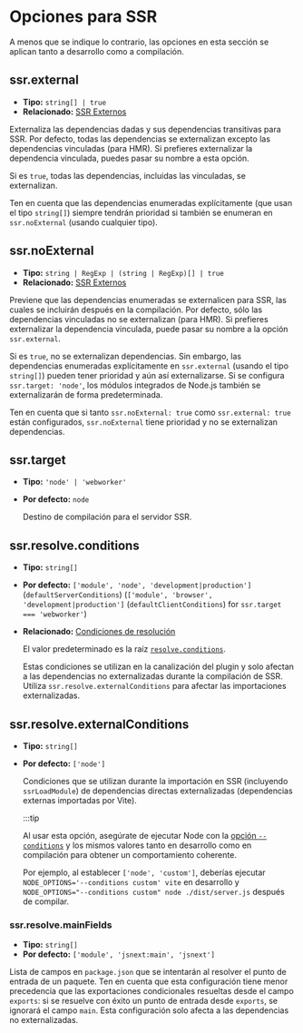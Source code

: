 # Opciones para SSR

A menos que se indique lo contrario, las opciones en esta sección se aplican tanto a desarrollo como a compilación.

## ssr.external

- **Tipo:** `string[] | true`
- **Relacionado:** [SSR Externos](/guide/ssr#ssr-externos)

Externaliza las dependencias dadas y sus dependencias transitivas para SSR. Por defecto, todas las dependencias se externalizan excepto las dependencias vinculadas (para HMR). Si prefieres externalizar la dependencia vinculada, puedes pasar su nombre a esta opción.

Si es `true`, todas las dependencias, incluidas las vinculadas, se externalizan.

Ten en cuenta que las dependencias enumeradas explícitamente (que usan el tipo `string[]`) siempre tendrán prioridad si también se enumeran en `ssr.noExternal` (usando cualquier tipo).

## ssr.noExternal

- **Tipo:** `string | RegExp | (string | RegExp)[] | true`
- **Relacionado:** [SSR Externos](/guide/ssr#ssr-externos)

Previene que las dependencias enumeradas se externalicen para SSR, las cuales se incluirán después en la compilación. Por defecto, sólo las dependencias vinculadas no se externalizan (para HMR). Si prefieres externalizar la dependencia vinculada, puede pasar su nombre a la opción `ssr.external`.

Si es `true`, no se externalizan dependencias. Sin embargo, las dependencias enumeradas explícitamente en `ssr.external` (usando el tipo `string[]`) pueden tener prioridad y aún así externalizarse. Si se configura `ssr.target: 'node'`, los módulos integrados de Node.js también se externalizarán de forma predeterminada.

Ten en cuenta que si tanto `ssr.noExternal: true` como `ssr.external: true` están configurados, `ssr.noExternal` tiene prioridad y no se externalizan dependencias.

## ssr.target

- **Tipo:** `'node' | 'webworker'`
- **Por defecto:** `node`

  Destino de compilación para el servidor SSR.

## ssr.resolve.conditions

- **Tipo:** `string[]`
- **Por defecto:** `['module', 'node', 'development|production']` (`defaultServerConditions`) (`['module', 'browser', 'development|production']` (`defaultClientConditions`) for `ssr.target === 'webworker'`)
- **Relacionado:** [Condiciones de resolución](./shared-options.md#resolve-conditions)

  El valor predeterminado es la raíz [`resolve.conditions`](./shared-options.md#resolve-conditions).

  Estas condiciones se utilizan en la canalización del plugin y solo afectan a las dependencias no externalizadas durante la compilación de SSR. Utiliza `ssr.resolve.externalConditions` para afectar las importaciones externalizadas.

## ssr.resolve.externalConditions

- **Tipo:** `string[]`
- **Por defecto:** `['node']`

  Condiciones que se utilizan durante la importación en SSR (incluyendo `ssrLoadModule`) de dependencias directas externalizadas (dependencias externas importadas por Vite).

  :::tip

  Al usar esta opción, asegúrate de ejecutar Node con la [opción `--conditions`](https://nodejs.org/docs/latest/api/cli.html#-c-condition---conditionscondition) y los mismos valores tanto en desarrollo como en compilación para obtener un comportamiento coherente.

  Por ejemplo, al establecer `['node', 'custom']`, deberías ejecutar `NODE_OPTIONS='--conditions custom' vite` en desarrollo y `NODE_OPTIONS="--conditions custom" node ./dist/server.js` después de compilar.

### ssr.resolve.mainFields

- **Tipo:** `string[]`
- **Por defecto:** `['module', 'jsnext:main', 'jsnext']`

Lista de campos en `package.json` que se intentarán al resolver el punto de entrada de un paquete. Ten en cuenta que esta configuración tiene menor precedencia que las exportaciones condicionales resueltas desde el campo `exports`: si se resuelve con éxito un punto de entrada desde `exports`, se ignorará el campo `main`. Esta configuración solo afecta a las dependencias no externalizadas.
